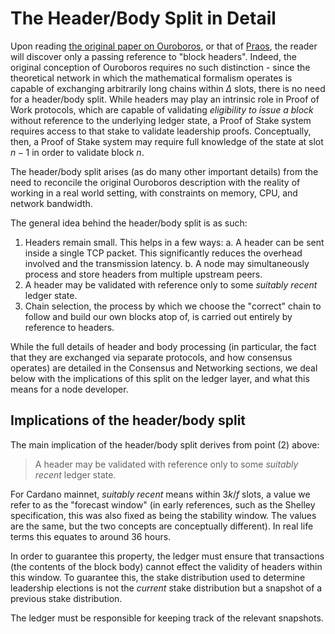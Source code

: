 # The Header/Body Split in Detail

Upon reading [the original paper on Ouroboros](https://eprint.iacr.org/2016/889.pdf),
or that of [Praos](https://eprint.iacr.org/2017/573.pdf), the reader will discover
only a passing reference to "block headers". Indeed, the original conception of
Ouroboros requires no such distinction - since the theoretical network in which
the mathematical formalism operates is capable of exchanging arbitrarily long
chains within $\Delta$ slots, there is no need for a header/body split. While
headers may play an intrinsic role in Proof of Work protocols, which are
capable of validating _eligibility to issue a block_ without reference to the
underlying ledger state, a Proof of Stake system requires access to that stake
to validate leadership proofs. Conceptually, then, a Proof of Stake system may
require full knowledge of the state at slot $n - 1$ in order to validate block
$n$.

The header/body split arises (as do many other important details) from the need
to reconcile the original Ouroboros description with the reality of working in
a real world setting, with constraints on memory, CPU, and network bandwidth.

The general idea behind the header/body split is as such:

1. Headers remain small. This helps in a few ways:
  a. A header can be sent inside a single TCP packet. This significantly
      reduces the overhead involved and the transmission latency.
  b. A node may simultaneously process and store headers from multiple upstream
      peers.
2. A header may be validated with reference only to some _suitably recent_
    ledger state.
3. Chain selection, the process by which we choose the "correct" chain to
    follow and build our own blocks atop of, is carried out entirely by
    reference to headers.

While the full details of header and body processing (in particular, the fact
that they are exchanged via separate protocols, and how consensus operates) are
detailed in the Consensus and Networking sections, we deal below with the
implications of this split on the ledger layer, and what this means for a
node developer.

## Implications of the header/body split

The main implication of the header/body split derives from point (2) above:

>  A header may be validated with reference only to some _suitably recent_ ledger state.

For Cardano mainnet, _suitably recent_ means within $3k/f$ slots, a value we
refer to as the "forecast window" (in early references, such as the Shelley
specification, this was also fixed as being the stability window. The values are
the same, but the two concepts are conceptually different). In real life terms
this equates to around 36 hours. 

In order to guarantee this property, the ledger must ensure that transactions
(the contents of the block body) cannot effect the validity of headers
within this window. To guarantee this, the stake distribution used to determine
leadership elections is not the _current_ stake distribution but a snapshot of
a previous stake distribution. 

The ledger must be responsible for keeping track of the relevant snapshots.
